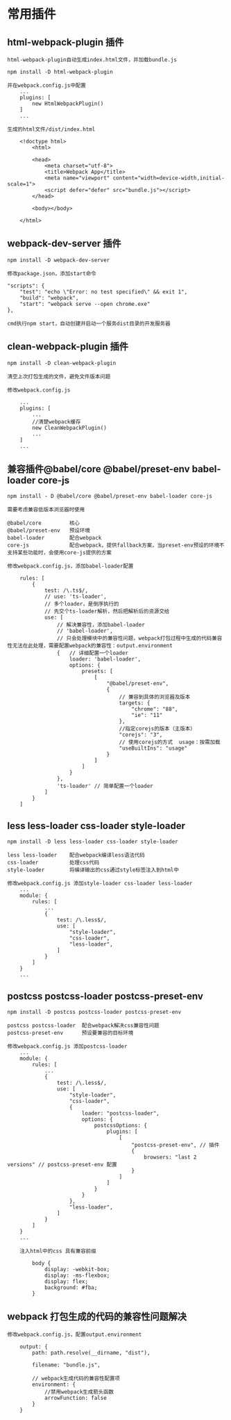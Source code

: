 # 常用插件

## html-webpack-plugin 插件

    html-webpack-plugin自动生成index.html文件，并加载bundle.js

    npm install -D html-webpack-plugin

    并在webpack.config.js中配置
        ...
        plugins: [
            new HtmlWebpackPlugin()
        ]
        ...

    生成的html文件/dist/index.html

        <!doctype html>
            <html>

            <head>
                <meta charset="utf-8">
                <title>Webpack App</title>
                <meta name="viewport" content="width=device-width,initial-scale=1">
                <script defer="defer" src="bundle.js"></script>
            </head>

            <body></body>

        </html>

## webpack-dev-server 插件

    npm install -D webpack-dev-server

    修改package.json，添加start命令

    "scripts": {
        "test": "echo \"Error: no test specified\" && exit 1",
        "build": "webpack",
        "start": "webpack serve --open chrome.exe"
    },

    cmd执行npm start，自动创建并启动一个服务dist目录的开发服务器

## clean-webpack-plugin 插件

    npm install -D clean-webpack-plugin

    清空上次打包生成的文件，避免文件版本问题

    修改webpack.config.js

        ...
        plugins: [
            ...
            //清楚webpack缓存
            new CleanWebpackPlugin()
            ...
        ]
        ...

## 兼容插件@babel/core @babel/preset-env babel-loader core-js

    npm install - D @babel/core @babel/preset-env babel-loader core-js

    需要考虑兼容低版本浏览器时使用

    @babel/core         核心
    @babel/preset-env   预设环境
    babel-loader        配合webpack
    core-js             配合webpack，提供fallback方案，当preset-env预设的环境不支持某些功能时，会使用core-js提供的方案

    修改webpack.config.js，添加babel-loader配置

        rules: [
            {
                test: /\.ts$/,
                // use: 'ts-loader',
                // 多个loader，是倒序执行的
                // 先交个ts-loader解析，然后把解析后的资源交给
                use: [
                    // 解决兼容性，添加babel-loader
                    // 'babel-loader',
                    // 只会处理模块中的兼容性问题，webpack打包过程中生成的代码兼容性无法在此处理，需要配置webpack的兼容性：output.environment
                    {   // 详细配置一个loader
                        loader: 'babel-loader',
                        options: {
                            presets: [
                                [
                                    "@babel/preset-env",
                                    {
                                        // 兼容到具体的浏览器及版本
                                        targets: {
                                            "chrome": "88",
                                            "ie": "11"
                                        },
                                        //指定corejs的版本（主版本）
                                        "corejs": "3",
                                        // 使用corejs的方式  usage：按需加载
                                        "useBuiltIns": "usage"
                                    }
                                ]
                            ]
                        }
                    },
                    'ts-loader' // 简单配置一个loader
                ]
            }
        ]

## less less-loader css-loader style-loader

    npm install -D less less-loader css-loader style-loader

    less less-loader    配合webpack编译less语法代码
    css-loader          处理css代码
    style-loader        将编译输出的css通过style标签注入到html中

    修改webpack.config.js 添加style-loader css-loader less-loader
        ...
        module: {
            rules: [
                ...
                {
                    test: /\.less$/,
                    use: [
                        "style-loader",
                        "css-loader",
                        "less-loader",
                    ]
                }
            ]
        }
        ...

## postcss postcss-loader postcss-preset-env

    npm install -D postcss postcss-loader postcss-preset-env

    postcss postcss-loader  配合webpack解决css兼容性问题
    postcss-preset-env      预设要兼容的目标环境

    修改webpack.config.js 添加postcss-loader
        ...
        module: {
            rules: [
                ...
                {
                    test: /\.less$/,
                    use: [
                        "style-loader",
                        "css-loader",
                        {
                            loader: "postcss-loader",
                            options: {
                                postcssOptions: {
                                    plugins: [
                                        [
                                            "postcss-preset-env", // 插件
                                            {
                                                browsers: "last 2 versions" // postcss-preset-env 配置
                                            }
                                        ]
                                    ]
                                }
                            }
                        },
                        "less-loader",
                    ]
                }
            ]
        }
        ...

        注入html中的css 具有兼容前缀

            body {
                display: -webkit-box;
                display: -ms-flexbox;
                display: flex;
                background: #fba;
            }

## webpack 打包生成的代码的兼容性问题解决

    修改webpack.config.js，配置output.environment

        output: {
            path: path.resolve(__dirname, "dist"),

            filename: "bundle.js",

            // webpack生成代码的兼容性配置项
            environment: {
                //禁用webpack生成箭头函数
                arrowFunction: false
            }
        }
